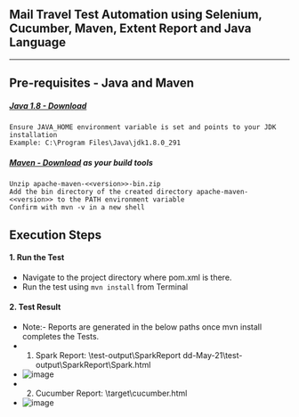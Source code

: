 Mail Travel Test Automation using **Selenium**, **Cucumber**, **Maven**, **Extent Report** and **Java Language** 
---
---

## Pre-requisites - Java and Maven 

##### [Java 1.8 - Download](https://www.oracle.com/java/technologies/javase/javase-jdk8-downloads.html) 
```
Ensure JAVA_HOME environment variable is set and points to your JDK installation
Example: C:\Program Files\Java\jdk1.8.0_291
```

##### [Maven - Download](https://maven.apache.org/download.cgi) as your build tools
```
Unzip apache-maven-<<version>>-bin.zip
Add the bin directory of the created directory apache-maven-<<version>> to the PATH environment variable
Confirm with mvn -v in a new shell
```

## Execution Steps

#### 1. Run the Test
* Navigate to the project directory where pom.xml is there.
* Run the test using `mvn install` from Terminal

#### 2. Test Result 
* Note:- Reports are generated in the below paths once mvn install completes the Tests.
* 1. Spark Report:         <Project Dir>\test-output\SparkReport dd-May-21\test-output\SparkReport\Spark.html
* ![image](https://user-images.githubusercontent.com/84290935/118412935-a257a500-b694-11eb-8a6c-aac9ab94ef82.png)
* 2. Cucumber Report:      <Project Dir>\target\cucumber.html
* ![image](https://user-images.githubusercontent.com/84290935/118412969-cdda8f80-b694-11eb-81a7-77ff4a87a9ae.png)

